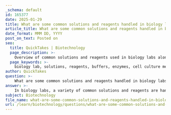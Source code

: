 ```yaml
---
_schema: default
id: 165377
date: 2025-01-29
title: What are some common solutions and reagents handled in biology labs, and what techniques are used to avoid contamination?
article_title: What are some common solutions and reagents handled in biology labs, and what techniques are used to avoid contamination?
date_format: MMM DD, YYYY
post_on_text: Posted on
seo:
  title: QuickTakes | Biotechnology
  page_description: >-
    Overview of common solutions and reagents used in biology labs along with techniques for avoiding contamination.
  page_keywords: >-
    biology lab, solutions, reagents, buffers, enzymes, cell culture media, PCR reagents, stains, antibodies, contamination, aseptic techniques, pipet tips, personal protective equipment, cleaning, laboratory safety
author: QuickTakes
question: >-
    What are some common solutions and reagents handled in biology labs, and what techniques are used to avoid contamination?
answer: >-
    In biology labs, a variety of common solutions and reagents are handled, including but not limited to:\n\n1. **Buffers**: Such as phosphate-buffered saline (PBS) and Tris buffer, which help maintain pH during experiments.\n2. **Enzymes**: For example, DNA polymerase and restriction enzymes used in molecular biology applications.\n3. **Cell Culture Media**: Nutrient solutions that support the growth of cells in vitro, such as DMEM (Dulbecco's Modified Eagle Medium).\n4. **Reagents for PCR**: Including dNTPs, primers, and Taq polymerase.\n5. **Stains and Dyes**: Such as ethidium bromide for nucleic acid visualization and various fluorescent dyes for cell imaging.\n6. **Antibodies**: Used in various assays, including ELISA and Western blotting.\n\nTo avoid contamination when handling these solutions and reagents, several techniques are employed:\n\n1. **Use of New Pipet Tips**: Always use a new pipet tip for each transfer to prevent cross-contamination between samples. This is a fundamental practice in liquid handling.\n\n2. **Aseptic Techniques**: Employing aseptic techniques, such as working in a laminar flow hood or biosafety cabinet, helps minimize exposure to airborne contaminants.\n\n3. **Proper Pipetting Techniques**: Techniques such as pre-wetting pipet tips (aspirating and dispensing the liquid back into the same container) can help improve accuracy and reduce contamination.\n\n4. **Regular Cleaning and Maintenance**: Ensuring that work surfaces, pipets, and other equipment are regularly cleaned and maintained reduces the risk of contamination.\n\n5. **Personal Protective Equipment (PPE)**: Wearing gloves, lab coats, and face masks can help prevent contamination from the researcher to the samples.\n\n6. **Minimizing Open Time**: Reducing the time that containers are open to the environment can help limit exposure to contaminants.\n\nBy implementing these techniques, researchers can maintain the integrity of their samples and achieve reliable experimental results.
subject: Biotechnology
file_name: what-are-some-common-solutions-and-reagents-handled-in-biology-labs-and-what-techniques-are-used-to-avoid-contamination.md
url: /learn/biotechnology/questions/what-are-some-common-solutions-and-reagents-handled-in-biology-labs-and-what-techniques-are-used-to-avoid-contamination
---
```


&nbsp;